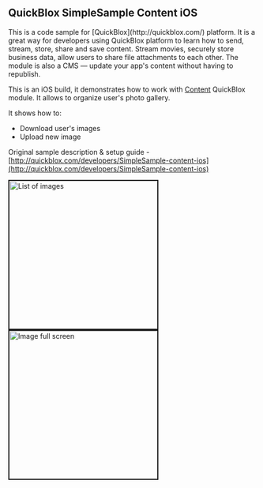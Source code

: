 <h2> QuickBlox SimpleSample Content iOS</h2>
This is a code sample for [QuickBlox](http://quickblox.com/) platform. It is a great way for developers using QuickBlox platform to learn how to send, stream, store, share and save content. Stream movies, securely store business data, allow users to share file attachments to each other. The module is also a CMS — update your app's content without having to republish.

This is an iOS build, it demonstrates how to work with [Content](http://quickblox.com/developers/Content) QuickBlox module.
It allows to organize user's photo gallery. 

It shows how to:
<ul>
<li> Download user's images</li>
<li> Upload new image </li>
</ul>

Original sample description & setup guide - [http://quickblox.com/developers/SimpleSample-content-ios](http://quickblox.com/developers/SimpleSample-content-ios)

<img src="http://quickblox.com/developers//images/4/46/Ios_users_content1.png" border="2" alt="List of images" width="300"> 
<img src="http://quickblox.com/developers//images/a/a9/Ios_users_content2.png" border="2" alt="Image full screen" width="300"> 
